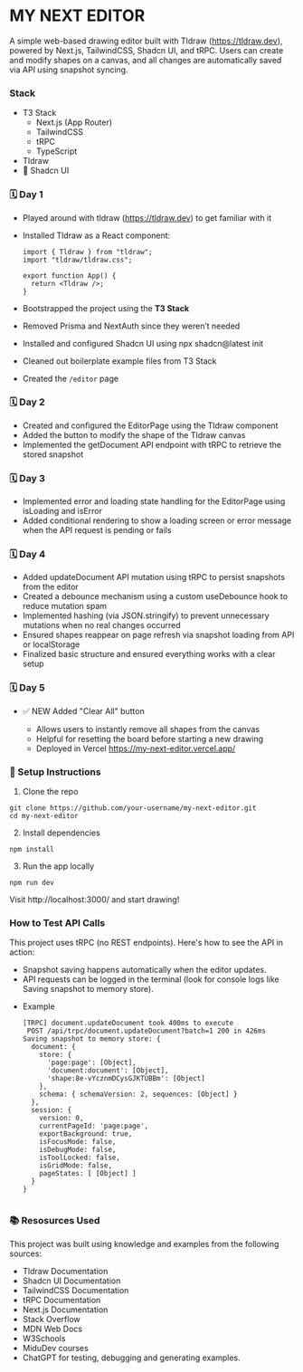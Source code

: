# MY NEXT EDITOR

A simple web-based drawing editor built with Tldraw (https://tldraw.dev), powered by Next.js, TailwindCSS, Shadcn UI, and tRPC. Users can create and modify shapes on a canvas, and all changes are automatically saved via API using snapshot syncing.

###  Stack
- T3 Stack
  - Next.js (App Router)
  - TailwindCSS
  - tRPC
  - TypeScript
-  Tldraw
- 🎨 Shadcn UI


### 🗓️ Day 1

- Played around with tldraw (https://tldraw.dev) to get familiar with it
- Installed Tldraw as a React component:

  ```tsx
  import { Tldraw } from "tldraw";
  import "tldraw/tldraw.css";

  export function App() {
    return <Tldraw />;
  }
  ```

- Bootstrapped the project using the **T3 Stack**
- Removed Prisma and NextAuth since they weren’t needed
- Installed and configured Shadcn UI using npx shadcn@latest init
- Cleaned out boilerplate example files from T3 Stack
- Created the `/editor` page

### 🗓️ Day 2

- Created and configured the EditorPage using the Tldraw component
- Added the button to modify the shape of the Tldraw canvas
- Implemented the getDocument API endpoint with tRPC to retrieve the stored snapshot

### 🗓️ Day 3

- Implemented error and loading state handling for the EditorPage using isLoading and isError
- Added conditional rendering to show a loading screen or error message when the API request is pending or fails

### 🗓️ Day 4

- Added updateDocument API mutation using tRPC to persist snapshots from the editor
- Created a debounce mechanism using a custom useDebounce hook to reduce mutation spam
- Implemented hashing (via JSON.stringify) to prevent unnecessary mutations when no real changes occurred
- Ensured shapes reappear on page refresh via snapshot loading from API or localStorage
- Finalized basic structure and ensured everything works with a clear setup

### 🗓️ Day 5

- ✅ NEW Added "Clear All" button

  - Allows users to instantly remove all shapes from the canvas
  - Helpful for resetting the board before starting a new drawing
  - Deployed in Vercel https://my-next-editor.vercel.app/
 
### 🚀 Setup Instructions

1. Clone the repo
```
git clone https://github.com/your-username/my-next-editor.git
cd my-next-editor
```

2. Install dependencies
```
npm install
```

3. Run the app locally
```
npm run dev
```

Visit http://localhost:3000/ and start drawing!

### How to Test API Calls
  This project uses tRPC (no REST endpoints). Here's how to see the API in action:
  - Snapshot saving happens automatically when the editor updates.
  - API requests can be logged in the terminal (look for console logs like Saving snapshot to memory store).

* Example
  ```
  [TRPC] document.updateDocument took 400ms to execute
   POST /api/trpc/document.updateDocument?batch=1 200 in 426ms
  Saving snapshot to memory store: {
    document: {
      store: {
        'page:page': [Object],
        'document:document': [Object],
        'shape:8e-vYcznmDCysGJKTUBBm': [Object]
      },
      schema: { schemaVersion: 2, sequences: [Object] }
    },
    session: {
      version: 0,
      currentPageId: 'page:page',
      exportBackground: true,
      isFocusMode: false,
      isDebugMode: false,
      isToolLocked: false,
      isGridMode: false,
      pageStates: [ [Object] ]
    }
  }


### 📚 Resosurces Used
This project was built using knowledge and examples from the following sources:

- Tldraw Documentation
- Shadcn UI Documentation
- TailwindCSS Documentation
- tRPC Documentation
- Next.js Documentation
- Stack Overflow
- MDN Web Docs
- W3Schools
- MiduDev courses
- ChatGPT for testing, debugging and generating examples.
